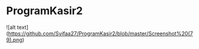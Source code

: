 # ProgramKasir2
![alt text] (https://github.com/Syifaa27/ProgramKasir2/blob/master/Screenshot%20(79).png)
